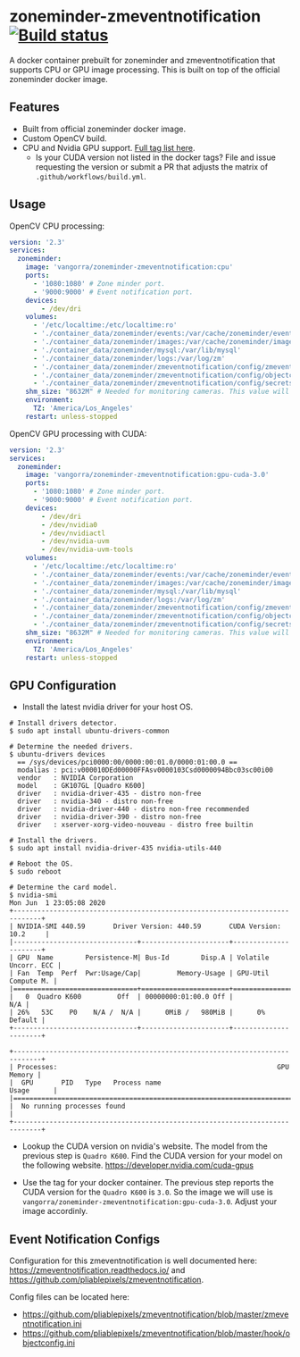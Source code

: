 # zoneminder-zmeventnotification [![Build status](https://github.com/vangorra/zoneminder-zmeventnotification/workflows/Build/badge.svg?branch=master)](https://github.com/vangorra/zoneminder-zmeventnotification/actions?workflow=Build)
A docker container prebuilt for zoneminder and zmeventnotification that supports CPU or GPU image processing. This is built on top of the official zoneminder docker image.

## Features

- Built from official zoneminder docker image.
- Custom OpenCV build.
- CPU and Nvidia GPU support. [Full tag list here](https://hub.docker.com/repository/docker/vangorra/zoneminder-zmeventnotification/tags).
  - Is your CUDA version not listed in the docker tags? File and issue requesting the version or submit a PR that adjusts the matrix of `.github/workflows/build.yml`.

## Usage
OpenCV CPU processing:
```yaml
version: '2.3'
services:
  zoneminder:
    image: 'vangorra/zoneminder-zmeventnotification:cpu'
    ports:
      - '1080:1080' # Zone minder port.
      - '9000:9000' # Event notification port.
    devices:
        - /dev/dri
    volumes:
      - '/etc/localtime:/etc/localtime:ro'
      - './container_data/zoneminder/events:/var/cache/zoneminder/events'
      - './container_data/zoneminder/images:/var/cache/zoneminder/images'
      - './container_data/zoneminder/mysql:/var/lib/mysql'
      - './container_data/zoneminder/logs:/var/log/zm'
      - './container_data/zoneminder/zmeventnotification/config/zmeventnotification.ini:/etc/zm/zmeventnotification.ini:ro'
      - './container_data/zoneminder/zmeventnotification/config/objectconfig.ini:/etc/zm/objectconfig.ini:ro'
      - './container_data/zoneminder/zmeventnotification/config/secrets.ini:/etc/zm/secrets.ini:ro'
    shm_size: "8632M" # Needed for monitoring cameras. This value will vary depending on your setup and cameras.
    environment:
      TZ: 'America/Los_Angeles'
    restart: unless-stopped
```

OpenCV GPU processing with CUDA:
```yaml
version: '2.3'
services:
  zoneminder:
    image: 'vangorra/zoneminder-zmeventnotification:gpu-cuda-3.0'
    ports:
      - '1080:1080' # Zone minder port.
      - '9000:9000' # Event notification port.
    devices:
        - /dev/dri
        - /dev/nvidia0
        - /dev/nvidiactl
        - /dev/nvidia-uvm
        - /dev/nvidia-uvm-tools
    volumes:
      - '/etc/localtime:/etc/localtime:ro'
      - './container_data/zoneminder/events:/var/cache/zoneminder/events'
      - './container_data/zoneminder/images:/var/cache/zoneminder/images'
      - './container_data/zoneminder/mysql:/var/lib/mysql'
      - './container_data/zoneminder/logs:/var/log/zm'
      - './container_data/zoneminder/zmeventnotification/config/zmeventnotification.ini:/etc/zm/zmeventnotification.ini:ro'
      - './container_data/zoneminder/zmeventnotification/config/objectconfig.ini:/etc/zm/objectconfig.ini:ro'
      - './container_data/zoneminder/zmeventnotification/config/secrets.ini:/etc/zm/secrets.ini:ro'
    shm_size: "8632M" # Needed for monitoring cameras. This value will vary depending on your setup and cameras.
    environment:
      TZ: 'America/Los_Angeles'
    restart: unless-stopped
```

## GPU Configuration
- Install the latest nvidia driver for your host OS.
```
# Install drivers detector.
$ sudo apt install ubuntu-drivers-common

# Determine the needed drivers.
$ ubuntu-drivers devices
  == /sys/devices/pci0000:00/0000:00:01.0/0000:01:00.0 ==
  modalias : pci:v000010DEd00000FFAsv0000103Csd0000094Bbc03sc00i00
  vendor   : NVIDIA Corporation
  model    : GK107GL [Quadro K600]
  driver   : nvidia-driver-435 - distro non-free
  driver   : nvidia-340 - distro non-free
  driver   : nvidia-driver-440 - distro non-free recommended
  driver   : nvidia-driver-390 - distro non-free
  driver   : xserver-xorg-video-nouveau - distro free builtin

# Install the drivers.
$ sudo apt install nvidia-driver-435 nvidia-utils-440

# Reboot the OS.
$ sudo reboot

# Determine the card model.
$ nvidia-smi 
Mon Jun  1 23:05:08 2020       
+-----------------------------------------------------------------------------+
| NVIDIA-SMI 440.59       Driver Version: 440.59       CUDA Version: 10.2     |
|-------------------------------+----------------------+----------------------+
| GPU  Name        Persistence-M| Bus-Id        Disp.A | Volatile Uncorr. ECC |
| Fan  Temp  Perf  Pwr:Usage/Cap|         Memory-Usage | GPU-Util  Compute M. |
|===============================+======================+======================|
|   0  Quadro K600         Off  | 00000000:01:00.0 Off |                  N/A |
| 26%   53C    P0    N/A /  N/A |      0MiB /   980MiB |      0%      Default |
+-------------------------------+----------------------+----------------------+
                                                                               
+-----------------------------------------------------------------------------+
| Processes:                                                       GPU Memory |
|  GPU       PID   Type   Process name                             Usage      |
|=============================================================================|
|  No running processes found                                                 |
+-----------------------------------------------------------------------------+
```

- Lookup the CUDA version on nvidia's website.
The model from the previous step is `Quadro K600`. Find the CUDA version for your model on the following website.
https://developer.nvidia.com/cuda-gpus

- Use the tag for your docker container.
The previous step reports the CUDA version for the `Quadro K600` is `3.0`. So the image we will use is `vangorra/zoneminder-zmeventnotification:gpu-cuda-3.0`.
Adjust your image accordinly.

## Event Notification Configs
Configuration for this zmeventnotification is well documented here: https://zmeventnotification.readthedocs.io/ and https://github.com/pliablepixels/zmeventnotification.

Config files can be located here:
- https://github.com/pliablepixels/zmeventnotification/blob/master/zmeventnotification.ini
- https://github.com/pliablepixels/zmeventnotification/blob/master/hook/objectconfig.ini
